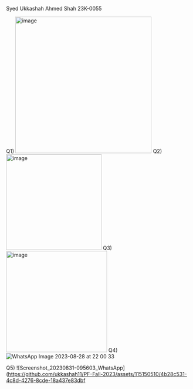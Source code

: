 Syed Ukkashah Ahmed Shah
23K-0055

Q1) 
<img width="371" alt="image" src="https://github.com/ukkashah11/PF-Fall-2023/assets/115150510/1f47d9a1-9a71-4a75-a492-3f2250dc751b">
Q2)
<img width="260" alt="image" src="https://github.com/ukkashah11/PF-Fall-2023/assets/115150510/9f9b2444-afac-457f-8926-02a2dc4ecfd6">
Q3)
<img width="275" alt="image" src="https://github.com/ukkashah11/PF-Fall-2023/assets/115150510/ef648807-66b7-4b74-8b58-ffcf5f28006d">
Q4)
![WhatsApp Image 2023-08-28 at 22 00 33](https://github.com/ukkashah11/PF-Fall-2023/assets/115150510/77923ef8-bc65-4b41-bf8a-bfef5760ea42)

Q5) 
![Screenshot_20230831-095603_WhatsApp](https://github.com/ukkashah11/PF-Fall-2023/assets/115150510/4b28c531-4c8d-4276-8cde-18a437e83dbf




